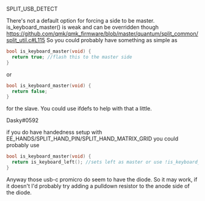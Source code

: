 SPLIT_USB_DETECT 

There's not a default option for forcing a side to be master. is_keyboard_master() is weak and can be overridden though https://github.com/qmk/qmk_firmware/blob/master/quantum/split_common/split_util.c#L115
So you could probably have something as simple as

```c
bool is_keyboard_master(void) {
  return true; //flash this to the master side
}
```
 
or

```c
bool is_keyboard_master(void) {
  return false;
}
```

for the slave.
You could use ifdefs to help with that a little.

Dasky#0592


if you do have handedness setup with EE_HANDS/SPLIT_HAND_PIN/SPLIT_HAND_MATRIX_GRID you could probably use

```c
bool is_keyboard_master(void) {
  return is_keyboard_left(); //sets left as master or use !is_keyboard_left() to set right as master.
}
```

Anyway those usb-c promicro do seem to have the diode. So it may work, if it doesn't I'd probably try adding a pulldown resistor to the anode side of the diode.
